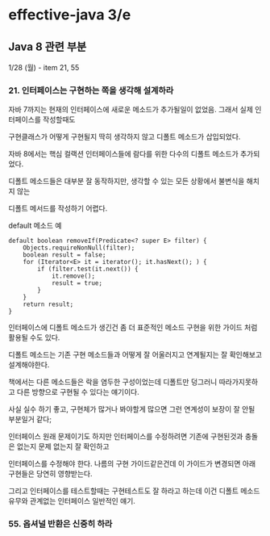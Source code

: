 # effective-java 3/e


## Java 8 관련 부분
1/28 (월) - item 21, 55

### 21. 인터페이스는 구현하는 쪽을 생각해 설계하라

자바 7까지는 현재의 인터페이스에 새로운 메소드가 추가될일이 없었음. 그래서 실제 인터페이스를 작성할때도

구현클래스가 어떻게 구현될지 딱히 생각하지 않고 디폴트 메소드가 삽입되었다.

자바 8에서는 핵심 컬랙션 인터페이스들에 람다를 위한 다수의 디폴트 메소드가 추가되었다.

디폴트 메소드들은 대부분 잘 동작하지만, 생각할 수 있는 모든 상황에서 불변식을 해치지 않는

디폴트 메서드를 작성하기 어렵다.

default 메소드 예
```
default boolean removeIf(Predicate<? super E> filter) {
    Objects.requireNonNull(filter);
    boolean result = false;
    for (Iterator<E> it = iterator(); it.hasNext(); ) {
        if (filter.test(it.next()) {
            it.remove();
            result = true;
        }
    }
    return result;
}
```

인터페이스에 디폴트 메소드가 생긴건 좀 더 표준적인 메소드 구현을 위한 가이드 처럼 활용될 수도 있다.

디폴트 메소드는 기존 구현 메소드들과 어떻게 잘 어울러지고 연계될지는 잘 확인해보고 설계해야한다.

책에서는 다른 메소드들은 락을 염두한 구성이었는데 디폴트만 덩그러니 따라가지못하고 다른 방향으로 구현될 수 있다는 얘기이다.

사실 실수 하기 좋고, 구현체가 많거나 봐야할게 많으면 그런 연계성이 보장이 잘 안될 부분일거 같다;

인터페이스 원래 문제이기도 하지만 인터페이스를 수정하려면 기존에 구현된것과 충돌은 없는지 문제 없는지 잘 확인하고

인터페이스를 수정해야 한다. 나름의 구현 가이드같은건데 이 가이드가 변경되면 아래 구현들은 당연히 영향받는다.

그리고 인터페이스를 테스트할때는 구현테스트도 잘 하라고 하는데 이건 디폴트 메소드 유무와 관계없는 인터페이스 일반적인 얘기.



### 55. 옵셔널 반환은 신중히 하라

